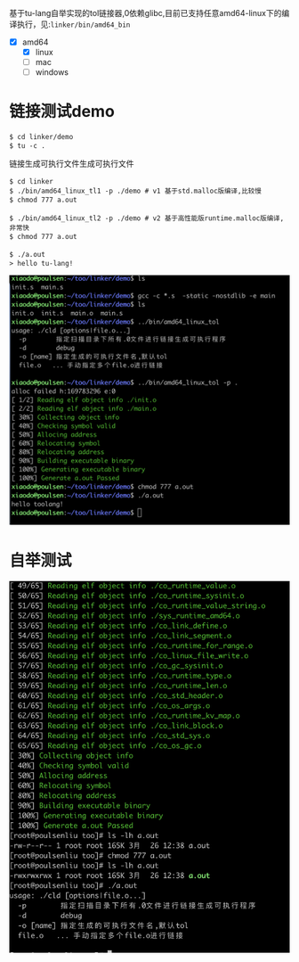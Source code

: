 基于tu-lang自举实现的tol链接器,0依赖glibc,目前已支持任意amd64-linux下的编译执行，见:`linker/bin/amd64_bin`
- [x] amd64
    - [x] linux
    - [ ] mac
    - [ ] windows

# 链接测试demo
```
$ cd linker/demo
$ tu -c .
```
链接生成可执行文件生成可执行文件
```
$ cd linker
$ ./bin/amd64_linux_tl1 -p ./demo # v1 基于std.malloc版编译,比较慢
$ chmod 777 a.out

$ ./bin/amd64_linux_tl2 -p ./demo # v2 基于高性能版runtime.malloc版编译,非常快
$ chmod 777 a.out

$ ./a.out
> hello tu-lang!
```
![image](./asserts/linker-demo.png#w50)

# 自举测试
![image](./asserts/linker-compile.png#w50)